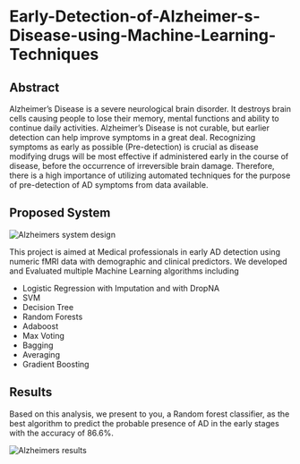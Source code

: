 # Early-Detection-of-Alzheimer-s-Disease-using-Machine-Learning-Techniques

## Abstract

Alzheimer’s Disease is a severe neurological brain disorder. It destroys brain cells causing people to lose their memory, mental functions and ability to continue daily activities. Alzheimer’s Disease is not curable, but earlier detection can help improve symptoms in a great deal. Recognizing symptoms as early as possible (Pre-detection) is crucial as disease modifying drugs will be most effective if administered early in the course of disease, before the occurrence of irreversible brain damage. Therefore, there is a high importance of utilizing automated techniques for the purpose of pre-detection of AD symptoms from data available.

## Proposed System 

![Alzheimers system design](https://github.com/user-attachments/assets/1aaa0440-db45-443f-8d4e-b5a31bb7c146)

This project is aimed at Medical professionals in early AD detection using numeric fMRI data with demographic and clinical predictors. 
We developed and Evaluated multiple Machine Learning algorithms including 
+ Logistic Regression with Imputation and with DropNA
+ SVM
+ Decision Tree
+ Random Forests
+ Adaboost
+ Max Voting
+ Bagging
+ Averaging
+ Gradient Boosting

## Results

Based on this analysis, we present to you, a Random forest classifier, as the best algorithm to predict the probable presence of AD in the early stages with the accuracy of 86.6%.

![Alzheimers results](https://github.com/user-attachments/assets/f40223ed-89af-4530-b72c-096effc64459)








